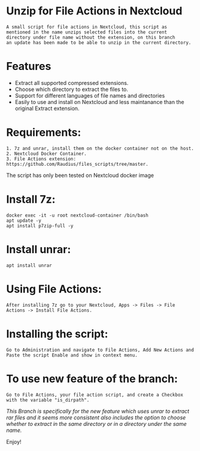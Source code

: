 # Unzip for File Actions in Nextcloud

    A small script for file actions in Nextcloud, this script as
    mentioned in the name unzips selected files into the current 
    directory under file name without the extension, on this branch
    an update has been made to be able to unzip in the current directory.

# Features 
- Extract all supported compressed extensions.
- Choose which directory to extract the files to.
- Support for different languages of file names and directories
- Easily to use and install on Nextcloud and less maintanance than the original Extract extension.

# Requirements:

    1. 7z and unrar, install them on the docker container not on the host.
    2. Nextcloud Docker Container.
    3. File Actions extension: https://github.com/Raudius/files_scripts/tree/master.

The script has only been tested on Nextcloud docker image

# Install 7z:
    docker exec -it -u root nextcloud-container /bin/bash
    apt update -y
    apt install p7zip-full -y

# Install unrar:

    apt install unrar

# Using File Actions:

    After installing 7z go to your Nextcloud, Apps -> Files -> File Actions -> Install File Actions.

# Installing the script:

    Go to Administration and navigate to File Actions, Add New Actions and Paste the script Enable and show in context menu.

# To use new feature of the branch:
    Go to File Actions, your file action script, and create a Checkbox with the variable "is_dirpath".

*This Branch is specifically for the new feature which uses unrar to extract rar files and it seems more consistent also includes the option to choose whether to extract in the same directory or in a directory under the same name.*


Enjoy!
